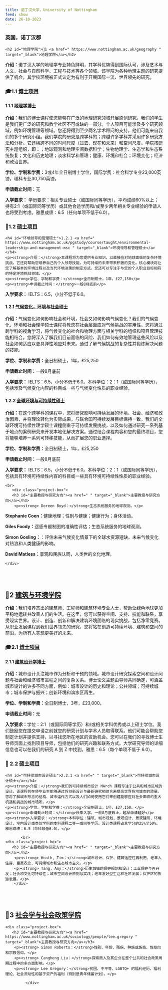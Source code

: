 ```yaml
---
title: 诺丁汉大学，University of Nottingham
feed: show
date: 26-10-2023
---
```


<html lang="zh">
<head>
    <meta charset="UTF-8">
    <title> 诺丁汉大学，University of Nottingham </title>
    <link rel="stylesheet" href="/assets/css/CSS.css">
</head>
<body>
    <h3>英国，诺丁汉郡</h3>

 
    <h2 id="地理学院">🏫1 <a href=" https://www.nottingham.ac.uk/geography " target="_blank">地理学院</a></h2>
<p><strong>介绍：</strong>诺丁汉大学的地理学专业特色鲜明，其学科优势得到国际认可，涉及艺术与人文、社会与自然科学、工程与技术等各个领域。该学院为各种地理主题的研究提供了机会，其学校环境被正式认定为有利于开展国际一流、世界领先的研究。</p>

<h3 id="博士项目">🎓1.1 <a href=" https://www.nottingham.ac.uk/geography/study/postgraduate-research/index.aspx " target="_blank">博士项目</a></h3>

  <h4 id="地理学博士">1.1.1 <a href=" " target="_blank">地理学博士</a></h4>
    <p><strong>介绍：</strong>我们的博士课程使您能够在广泛的地理研究领域开展原创研究。我们的学生是我们更广泛的研究和教学社区不可或缺的一部分。个人项目可能涉及多个研究领域，例如环境管理等领域。您还将得到至少两名学术顾问的支持，他们可能来自我们的多个研究小组。我们学院的研究是跨学科的；跨越许多学科并采用许多研究方法和分析。它还横跨不同的时间尺度（过去、现在和未来）和空间尺度。学院按研究主题组织，即：；地球观测和地理空间数据科学；生物地理学、生态学和生态系统恢复；文化和历史地理；淡水科学和管理；健康、环境和社会；环境变化；经济和政治世界。</p>
    <p><strong>学位、学制和学费：</strong>3或4年全日制博士学位，国际学费：社会科学专业23,000英镑，理科专业30,750英镑。</p>
    <p><strong>申请截止时间：</strong>无</p>
<p><strong>入学要求：</strong> 学历要求：相关专业硕士（或国际同等学历），平均成绩60%以上；持有2:1（或国际同等学历）或其他合适学历和/或至少两年相关专业经验的申请人也将受到考虑。雅思成绩：6.5（任何单项不低于6.0）。</p>


<h3 id="硕士项目"> 📖1.2 <a href=" " target="_blank">硕士项目</a></h3>

    <h4 id="环境领导和管理硕士">1.2.1 <a href=" https://www.nottingham.ac.uk/pgstudy/course/taught/environmental-leadership-and-management-msc " target="_blank">环境领导和管理硕士</a></h4>
    <p><strong>介绍：</strong>本课程将为您提供专业知识，以直接应对地球面临的复杂环境挑战。它还将帮助您培养自己的个人领导技能，为可持续的未来带来积极的变化。核心模块将让您了解基本的环境过程以及当代环境决策的制定方式。您还可以专注于与您的个人职业目标相符的特定环境挑战领域。</p>
    <p><strong>学位、学制和学费：</strong>全日制硕士，1年，£27,150</p>
    <p><strong>申请截止时间：</strong>一般8月底前</p>
<p><strong>入学要求：</strong> IELTS：6.5，小分不低于6.0。</p>

  <h4 id="气候变化，环境与社会硕士">1.2.1 <a href=" https://www.nottingham.ac.uk/pgstudy/course/taught/climate-change-environment-and-society-msc " target="_blank">气候变化，环境与社会硕士</a></h4>
    <p><strong>介绍：</strong>气候变化如何影响社会和环境，社会又如何影响气候变化？我们的气候变化、环境和社会理学硕士课程将教您在社会层面应对气候挑战的实用性。您将通过跨学科的视角学习，将气候变化的社会和物理方面与相关学科的组织和项目管理技能相结合。您将深入了解我们目前面临的风险、我们如何有效地管理这些风险以及社会如何适应以更具弹性地应对未来。通过了解气候挑战的复杂性并锻炼解决问题的技能。</p>
    <p><strong>学位、学制和学费：</strong>全日制硕士，1年，£25,250</p>
    <p><strong>申请截止时间：</strong>一般8月底前</p>
<p><strong>入学要求：</strong> IELTS：6.5，小分不低于6.0。本科学位：2：1（或国际同等学历），包括涉及气候变化内容的科目或一些与气候变化性质的职业经验。</p>

  <h4 id="全球环境与可持续性硕士">1.2.2 <a href=" https://www.nottingham.ac.uk/pgstudy/course/taught/global-environmental-sustainability-msc. " target="_blank">全球环境与可持续性硕士</a></h4>
    <p><strong>介绍：</strong>在这个跨学科的课程中，您将研究影响可持续发展的环境、社会、经济和政治因素，并将理论转化为实际成果。与联合国可持续发展目标保持一致，我们的全球环境可持续性理学硕士课程侧重于可持续发展挑战，以及如何通过研究一系列基于地点的案例研究来开发本地化解决方案。通过结合课程内容和您的最终项目，您将能够培养一系列可转移技能，从而扩展您的职业选择。</p>
    <p><strong>学位、学制和学费：</strong>全日制硕士，1年，£25,250</p>
    <p><strong>申请截止时间：</strong>一般8月底前</p>
    <p><strong>入学要求：</strong> IELTS：6.5，小分不低于6.0。本科学位：2：1（或国际同等学历），包括具有环境可持续性内容的科目或一些具有环境可持续性性质的职业经验。</p>

  
    <br>
       <div class="project-box">
       <h3 id="主要教授与研究方向"><a href=" " target="_blank">主要教授与研究方向</a></h3>
        <p><strong> Doreen Boyd：</strong>生态系统服务的地球观测。</p>
<p><strong> Stephanie Coen：</strong>健康地理；性别与健康；健康行为；身体活动。</p>
<p><strong> Giles Foody：</strong>遥感专题制图的准确性评估；生态系统服务的地球观测。</p>
<p><strong> Simon Gosling：</strong>：评估未来气候变化情景下的全球水资源短缺，未来气候变化对热浪和人类健康的影响。</p>
<p><strong> David Matless：</strong>景观和民族认同，人类世的文化地理。</p>

    </div>
<br>
    <br>


  <h2 id="建筑与环境学院">🏫2 <a href=" https://www.nottingham.ac.uk/engineering/departments/abe/index.aspx " target="_blank">建筑与环境学院</a></h2>
    <p><strong>介绍：</strong>我们培养杰出的建筑师、工程师和建筑环境专业人士，帮助让绿色地球更加平稳地运转并改善人们的生活。在这里，您可以获得空间、支持、技能和联系，享受现实世界。设计、创造、创新和解决建筑环境面临的现实挑战，包括净零竞赛。从职业发展课程到我们世界领先的研究，您将站在创造可持续环境、建筑和空间的前沿，为所有人实现更美好的未来。</p>

<h3 id="博士项目">🎓2.1 <a href=" https://www.nottingham.ac.uk/engineering/pg-research/pg-research.aspx " target="_blank">博士项目</a></h3>

  <h4 id="建筑设计学博士">2.1.1 <a href=" " target="_blank">建筑设计学博士</a></h4>
    <p><strong>介绍：</strong>城市设计关注城市作为分析和干预的领域。城市设计研究探索空间和设计问题与社会和经济城市进程之间的复杂关系。博士论文主题由导师共同确定，可涵盖城市设计的许多不同方面，例如：城市设计的历史和理论；公共领域；可持续城市；城市保护与振兴；创新环境和滨水区再生。</p>
    <p><strong>学位、学制和学费：</strong>全日制博士，3年，£23,000。</p>
    <p><strong>申请截止时间：</strong>无</p>
    <p><strong>入学要求：</strong>学位：2:1（或国际同等学历）和/或相关学科优秀或以上硕士学位。我们鼓励您在提交申请之前就您的研究计划与学术人员取得联系。他们可能会帮助您制定计划并提供支持，以寻找您所在地区的资助机会。您可以在我们的寻找博士生导师页面上找到项目导师，包括他们的研究兴趣和联系方式。大学研究导师的详细信息也可以在我们的研究 A 到 Z 中找到。雅思：6.5（每个单项不低于 6.0）。</p>


<h3 id="硕士项目"> 📖 2.2 <a href=" " target="_blank">硕士项目</a></h3>

    <h4 id="可持续城市设计硕士">2.2.1 <a href=" " target="_blank">可持续城市设计硕士</a></h4>
    <p><strong>介绍：</strong>我们的可持续城市设计 MArch 课程专注于公共和城市区域的设计。该课程旨在使毕业生能够通过将创新设计与最新研究相结合来提高世界各地城市的质量。您将了解城市形态的结构、城市运作方式以及人们如何使用它们来创建能够应对社会面临的重大机遇和挑战的城市场所。</p>
    <p><strong>学位、学制和学费：</strong>全日制硕士，1年，£27,150。</p>
    <p><strong>申请截止时间：</strong>秋季入学，一般8月底截止，越早申请越好</p>
    <p><strong>入学要求：</strong>本科学位：建筑、城市规划、景观设计、景观建筑、环境设计、室内设计或类似学科的本科课程二等一或同等学历。设计类课程占总学分的25%至50%。雅思成绩：6.5（每科最低6.0）。</p>
   
           <br>
    <div class="project-box">
       <h3 id="主要教授与研究方向"><a href=" " target="_blank">主要教授与研究方向</a></h3>
        <p><strong> Heath, Tim：</strong>城市设计、保护、建筑适应性再利用、老年人住房、垂直农业、可持续城市和生态城市主义。</p>
        <p><strong> Tang, Amy：</strong>历史城镇的保护规划和设计；工业保护与再开发；社会和文化可持续性；城市空间设计原则与实践；老年友好型生活和社区发展；保护区的旅游发展。</p>
        </div>
<br>
    <br>


  <h2 id="社会学与社会政策学院">🏫3 <a href=" https://www.nottingham.ac.uk/sociology/index.aspx " target="_blank">社会学与社会政策学院</a></h2>

    <div class="project-box">
       <h3 id="主要教授与研究方向"><a href=" https://www.nottingham.ac.uk/sociology/people/lee.gregory " target="_blank">主要教授与研究方向</a></h3>
        <p><strong> Simon Roberts：</strong>性别、年龄、残疾、种族或族裔、性取向和宗教信仰。</p>
        <p><strong> Cangheng Liu：</strong>探索商人及其企业在整个公共和社会政策周期过程中的多方面影响。</p>
        <p><strong> Lee Gregory：</strong>贫困、不平等、LGBTQ+ 的福利经历、福利理论、社会流动性和基于资产的福利（特别是青年储蓄计划）。</p>

             </div>
<br>
    <br>


  </body>
</html>

